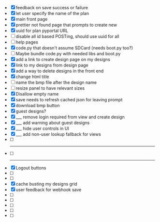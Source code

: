 - [x] feedback on save success or failure
- [x] let user specify the name of the plan
- [x] main front page
- [x] prettier not found page that prompts to create new
- [x] uuid for plan pyportal URL 
- [ ] disable all id based POSTing, should use uuid for all
- [ ] help pages
- [x] code.py that doesn't assume SDCard (needs boot.py too?)
- [ ] Maybe bundle code.py with needed libs and boot.py
- [x] add a link to create design page on my designs
- [x] link to my designs from design page
- [x] add a way to delete designs in the front end
- [x] change html title
- [ ] name the bmp file after the design name
- [ ] resize panel to have relevant sizes
- [x] Disallow empty name
- [x] save needs to refresh cached json for leaving prompt
- [x] download bmp button
- [x] guest designs?
- [x] ___ remove login required from view and create design
- [x] ___ add warning about guest designs
- [x] ___ hide user controls in UI
- [x] ___ add non-user lookup fallback for views
- [ ] ___ 
- [ ] ___ 
- [x] Logout buttons 
- [ ]  
- [ ]  
- [x] cache busting my designs grid
- [x] user feedback for webhook save
- [ ] 
- [ ] 
- [ ] 
- [ ] 
- [ ] 



